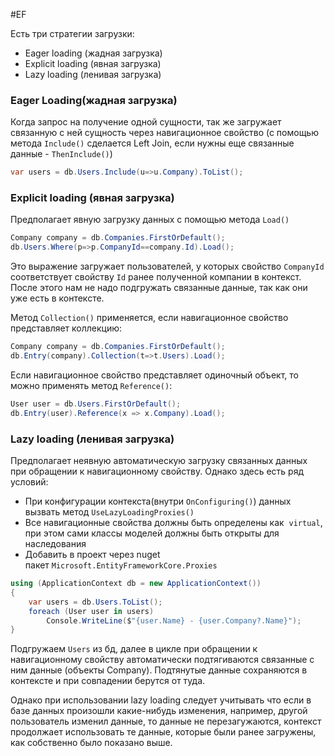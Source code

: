 #EF 

Есть три стратегии загрузки:
- Eager loading (жадная загрузка)    
- Explicit loading (явная загрузка)    
- Lazy loading (ленивая загрузка)

### Eager Loading(жадная загрузка)
Когда запрос на получение одной сущности, так же загружает связанную с ней сущность через навигационное свойство (с помощью метода `Include()` сделается Left Join, если нужны еще связанные данные - `ThenInclude()`)
```C#
var users = db.Users.Include(u=>u.Company).ToList();
```

### Explicit loading (явная загрузка)
Предполагает явную загрузку данных с помощью метода `Load()`
```C#
Company company = db.Companies.FirstOrDefault();
db.Users.Where(p=>p.CompanyId==company.Id).Load();
```
Это выражение загружает пользователей, у которых свойство `CompanyId` соответствует свойству `Id` ранее полученной компании в контекст. После этого нам не надо подгружать связанные данные, так как они уже есть в контексте.

Метод `Collection()` применяется, если навигационное свойство представляет коллекцию:
```C#
Company company = db.Companies.FirstOrDefault();
db.Entry(company).Collection(t=>t.Users).Load();
```

Если навигационное свойство представляет одиночный объект, то можно применять метод `Reference()`:
```C#
User user = db.Users.FirstOrDefault();
db.Entry(user).Reference(x => x.Company).Load();
```

### Lazy loading (ленивая загрузка)
Предполагает неявную автоматическую загрузку связанных данных при обращении к навигационному свойству. Однако здесь есть ряд условий:
- При конфигурации контекста(внутри `OnConfiguring()`) данных вызвать метод `UseLazyLoadingProxies()`    
- Все навигационные свойства должны быть определены как  `virtual`, при этом сами классы моделей должны быть открыты для наследования
- Добавить в проект через nuget пакет `Microsoft.EntityFrameworkCore.Proxies`

```C#
using (ApplicationContext db = new ApplicationContext())
{
    var users = db.Users.ToList();
    foreach (User user in users)
        Console.WriteLine($"{user.Name} - {user.Company?.Name}");
}
```
Подгружаем `Users` из бд, далее в цикле при обращении к навигационному свойству автоматически подтягиваются связанные с ним данные (объекты Company). Подтянутые данные сохраняются в контексте и при совпадении берутся от туда.

Однако при использовании lazy loading следует учитывать что если в базе данных произошли какие-нибудь изменения, например, другой пользователь изменил данные, то данные не перезагужаются, контекст продолжает использовать те данные, которые были ранее загружены, как собственно было показано выше.

